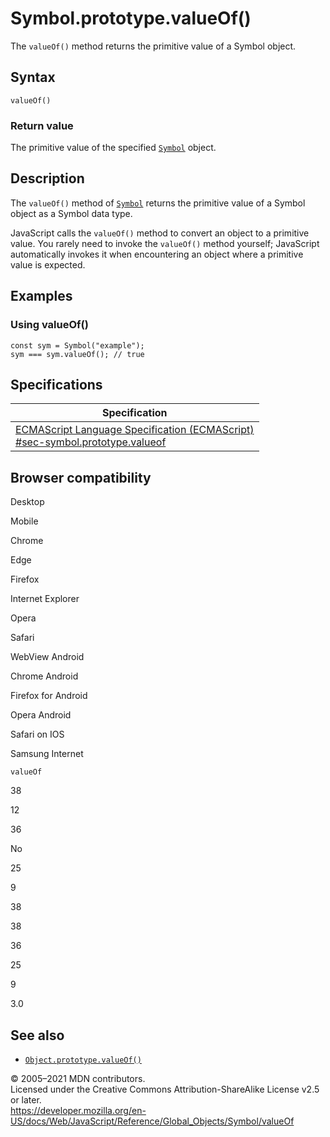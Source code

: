 Symbol.prototype.valueOf()
==========================

The `valueOf()` method returns the primitive value of a Symbol object.

Syntax
------

    valueOf()

### Return value

The primitive value of the specified [`Symbol`](../symbol) object.

Description
-----------

The `valueOf()` method of [`Symbol`](../symbol) returns the primitive value of a Symbol object as a Symbol data type.

JavaScript calls the `valueOf()` method to convert an object to a primitive value. You rarely need to invoke the `valueOf()` method yourself; JavaScript automatically invokes it when encountering an object where a primitive value is expected.

Examples
--------

### Using valueOf()

    const sym = Symbol("example");
    sym === sym.valueOf(); // true

Specifications
--------------

<table><thead><tr class="header"><th>Specification</th></tr></thead><tbody><tr class="odd"><td><a href="https://tc39.es/ecma262/#sec-symbol.prototype.valueof">ECMAScript Language Specification (ECMAScript)<br />
<span class="small">#sec-symbol.prototype.valueof</span></a></td></tr></tbody></table>

Browser compatibility
---------------------

Desktop

Mobile

Chrome

Edge

Firefox

Internet Explorer

Opera

Safari

WebView Android

Chrome Android

Firefox for Android

Opera Android

Safari on IOS

Samsung Internet

`valueOf`

38

12

36

No

25

9

38

38

36

25

9

3.0

See also
--------

-   [`Object.prototype.valueOf()`](../object/valueof)

© 2005–2021 MDN contributors.  
Licensed under the Creative Commons Attribution-ShareAlike License v2.5 or later.  
<a href="https://developer.mozilla.org/en-US/docs/Web/JavaScript/Reference/Global_Objects/Symbol/valueOf" class="_attribution-link">https://developer.mozilla.org/en-US/docs/Web/JavaScript/Reference/Global_Objects/Symbol/valueOf</a>
